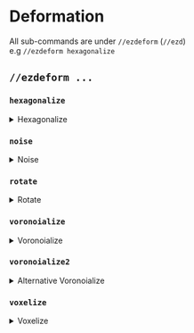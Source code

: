 # Deformation

All sub-commands are under `//ezdeform` (`//ezd`)\
e.g `//ezdeform hexagonalize`

## `//ezdeform ...`

### `hexagonalize`

<details>

<summary>Hexagonalize</summary>

**`//ezdeform hexagonalize [size] [air_gap] [x_rotation] [z_rotation] [offset_angle] [-w <profile>]`**

* **Size** (Default: 12): Sets the size of hexagons.
* **Air Gap** (Default: 0.0): Defines the width of the air gap between columns.
* **X Rotation** (Default: 0.0): Sets the column rotation angle along the X-axis, in degrees.
* **Z Rotation** (Default: 0.0): Sets the column rotation angle along the Z-axis, in degrees.
* **Offset Angle** (Default: 60.0): Adjusts the offset angle, controlling the shape (range: 0-90 degrees).
* **-w**: See [Smoothblocks](../smoothblocks/smoothblocks.md).

</details>

### `noise`

<details>

<summary>Noise</summary>

**`//ezdeform noise <noise> [strength] [-z <scale>] [-s <seed>] [-w <profile>]`**

* **Noise**: Specifies the type of noise to use for deformation.
* **Strength** (Default: 2.0): Sets the strength of the noise effect.
* **Scale** (Default: 1): Determines the scale of the noise.
* **-s** (Default: -1): Optional seed for the noise pattern.
* **-h**: When used, only deforms the region horizontally.
* **-v**: When used, only deforms the region vertically.
* **-w**: See [Smoothblocks](../smoothblocks/smoothblocks.md).

</details>

### `rotate`

<details>

<summary>Rotate</summary>

**`//ezdeform rotate <angle> [-o] [-w <profile>]`**

* **Angle**: Sets the angle of rotation, in degrees.
* **-o**: When used, uses the player's position as the center of rotation instead of the selection's center.
* **-w**: See [Smoothblocks](../smoothblocks/smoothblocks.md).

</details>

### `voronoialize`

<details>

<summary>Voronoialize</summary>

**`//ezdeform voronoialize [size] [air_gap] [-s <seed>] [-w <profile>]`**

* **Size** (Default: 12): Determines the size of the voronoi cells.
* **Air Gap** (Default: 0.0): Specifies the width of the air gap between cells.
* **-s** (Default: -1): Optional seed for generating the pattern.
* **-w**: See [Smoothblocks](../smoothblocks/smoothblocks.md).

</details>

### `voronoialize2`

<details>

<summary>Alternative Voronoialize</summary>

**`//ezdeform voronoialize2 <amount> [air_gap] [-s <seed>] [-r <seed_repulsion>] [-n <normalOffset>] [-w <profile>]`**

* **Amount**: Specifies the cell amount in the voronoi pattern.
* **Air Gap** (Default: 0.0): Determines the width of the air gap between cells.
* **-s** (Default: -1): Optional seed for generating the pattern.
* **-r** (Default: 15): Sets the voronoi seed point repulsion factor.
* **-n** (Default: 5): Adjusts the normal offset factor, which can be decreased for thinner shapes.
* **-w**: See [Smoothblocks](../smoothblocks/smoothblocks.md).

</details>

### `voxelize`

<details>

<summary>Voxelize</summary>

**`//ezdeform voxelize <scales> <gap> <distortion> [-i <primary>] [-j <secondary>] [-s <seed>] [-hv] [-w <profile>]`**

* **Scales** (Default: 3,3,3): Sets the scale for each dimension.
* **Gap** (Default: 0.0): Defines the width of the air gap between voxels.
* **Distortion** (Default: 0.0): Adjusts the strength of random grid distortion (range: 0-1).
* **-i** (Default: y): Specifies the primary axis for grid rotation.
* **-j** (Default: -x): Specifies the secondary axis for grid rotation.
* **-s** (Default: -1): Optional seed for random distortion.
* **-h**: When used, only voxelizes horizontally.
* **-v**: When used, only voxelizes vertically.
* **-w**: See [Smoothblocks](../smoothblocks/smoothblocks.md).

</details>

